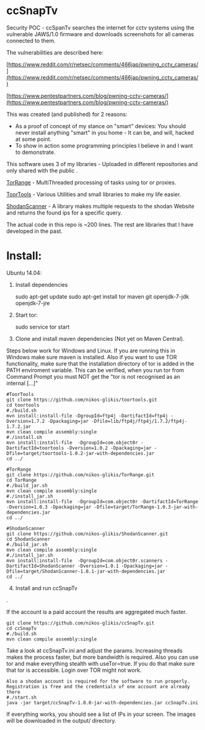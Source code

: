 ccSnapTv
========

Security POC - ccSpanTv searches the internet for cctv systems using the vulnerable JAWS/1.0 firmware and downloads screenshots for all cameras connected to them.

The vulnerabilities are described here: 

[https://www.reddit.com/r/netsec/comments/466jap/pwning_cctv_cameras/](https://www.reddit.com/r/netsec/comments/466jap/pwning_cctv_cameras/)

[https://www.pentestpartners.com/blog/pwning-cctv-cameras/](https://www.pentestpartners.com/blog/pwning-cctv-cameras/)

This was created (and published) for 2 reasons:

- As a proof of concept of my stance on "smart" devices: You should never install anything "smart" in you home - It can be, and will, hacked at some point.
- To show in action some programming principles I believe in and I want to demonstrate.


This software uses 3 of my libraries - Uploaded in different repositories and only shared with the public .

[TorRange](https://github.com/nikos-glikis/TorRange) - MultiThreaded processing of tasks using tor or proxies.

[ToorTools](https://github.com/nikos-glikis/toortools) - Various Utilities and small libraries to make my life easier.

[ShodanScanner](#) - A library makes multiple requests to the shodan Website and returns the found ips for a specific query.

The actual code in this repo is ~200 lines. The rest are libraries that I have developed in the past.

Install:
========

Ubuntu 14.04:

1) Install dependencies 
    
    sudo apt-get update
    sudo apt-get install tor maven git openjdk-7-jdk openjdk-7-jre
    
2) Start tor:
    
    sudo service tor start
    
3) Clone and install maven dependencies (Not yet on Maven Central).

Steps below work for Windows and Linux. If you are running this in Windows make sure maven is installed. Also if you want to use TOR functionality, make sure that
the installation directory of tor is added in the PATH enviroment variable. This can be verified, when you run tor from Command Prompt you must NOT get the "tor is not recognised as an internal [...]"


    #ToorTools
    git clone https://github.com/nikos-glikis/toortools.git
    cd toortools
    #./build.sh
    mvn install:install-file -DgroupId=ftp4j -DartifactId=ftp4j -Dversion=1.7.2 -Dpackaging=jar -Dfile=lib/ftp4j/ftp4j/1.7.2/ftp4j-1.7.2.jar
    mvn clean compile assembly:single
    #./install.sh
    mvn install:install-file  -DgroupId=com.object0r -DartifactId=toortools -Dversion=1.0.2 -Dpackaging=jar -Dfile=target/toortools-1.0.2-jar-with-dependencies.jar
    cd ../
     
    #TorRange
    git clone https://github.com/nikos-glikis/TorRange.git
    cd TorRange
    #./build_jar.sh
    mvn clean compile assembly:single
    #./install_jar.sh
    mvn install:install-file  -DgroupId=com.object0r -DartifactId=TorRange -Dversion=1.0.3 -Dpackaging=jar -Dfile=target/TorRange-1.0.3-jar-with-dependencies.jar
    cd ../
   
    #ShodanScanner
    git clone https://github.com/nikos-glikis/ShodanScanner.git
    cd ShodanScanner
    #./build_jar.sh
    mvn clean compile assembly:single
    #./install_jar.sh
    mvn install:install-file  -DgroupId=com.object0r.scanners -DartifactId=ShodanScanner -Dversion=1.0.1 -Dpackaging=jar -Dfile=target/ShodanScanner-1.0.1-jar-with-dependencies.jar
    cd ../
    
4) Install and run ccSnapTv

.

If the account is a paid account the results are aggregated much faster.

    git clone https://github.com/nikos-glikis/ccSnapTv.git
    cd ccSnapTv
    #./build.sh
    mvn clean compile assembly:single
    
Take a look at ccSnapTv.ini and adjust the params. Increasing threads makes the process faster, but more bandwidth is required.
Also you can use tor and make everything stealth with useTor=true. If you do that make sure that tor is accessible. Login over TOR might not work.
    
    Also a shodan account is required for the software to run properly. Registration is free and the credentials of one account are already there
    #./start.sh
    java -jar target/ccSnapTv-1.0.0-jar-with-dependencies.jar ccSnapTv.ini
    
If everything works, you should see a list of IPs in your screen. The images will be downloaded in the output/ directory.